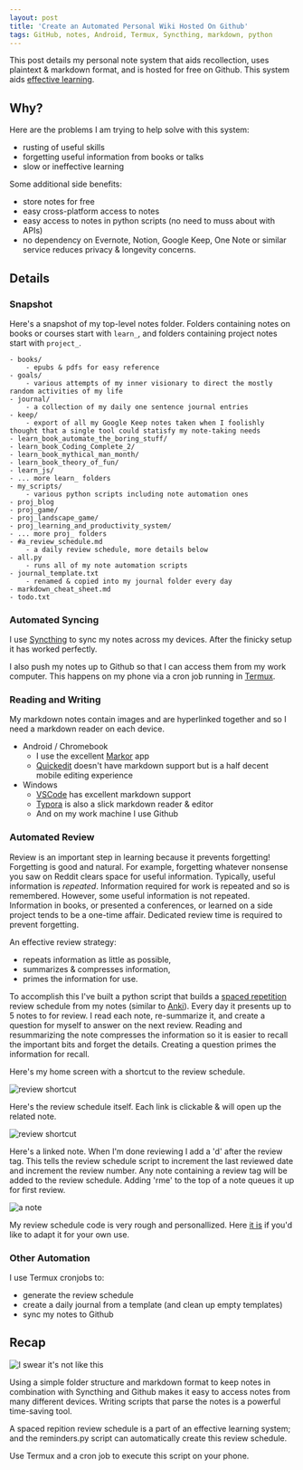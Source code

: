 ```yaml
---
layout: post
title: 'Create an Automated Personal Wiki Hosted On Github'
tags: GitHub, notes, Android, Termux, Syncthing, markdown, python
---
```


This post details my personal note system that aids recollection, uses plaintext & markdown format, and is hosted for free on Github. This system aids [effective learning](http://nywkap.com/learning/effective-learning.html).

## Why?

Here are the problems I am trying to help solve with this system:
   - rusting of useful skills
   - forgetting useful information from books or talks
   - slow or ineffective learning

Some additional side benefits:
   - store notes for free
   - easy cross-platform access to notes
   - easy access to notes in python scripts (no need to muss about with APIs)
   - no dependency on Evernote, Notion, Google Keep, One Note or similar service reduces privacy & longevity concerns.

## Details

### Snapshot

Here's a snapshot of my top-level notes folder. Folders containing notes on books or courses start with `learn_`, and folders containing project notes start with `project_`. 

	- books/
		- epubs & pdfs for easy reference
	- goals/
		- various attempts of my inner visionary to direct the mostly random activities of my life
	- journal/
		- a collection of my daily one sentence journal entries
	- keep/
		- export of all my Google Keep notes taken when I foolishly thought that a single tool could statisfy my note-taking needs
	- learn_book_automate_the_boring_stuff/
	- learn_book_Coding_Complete_2/
	- learn_book_mythical_man_month/
	- learn_book_theory_of_fun/
	- learn_js/
	- ... more learn_ folders
	- my_scripts/
		- various python scripts including note automation ones
	- proj_blog
	- proj_game/
	- proj_landscape_game/
	- proj_learning_and_productivity_system/
	- ... more proj_ folders
	- #a_review_schedule.md
		- a daily review schedule, more details below
	- all.py
		- runs all of my note automation scripts
	- journal_template.txt
		- renamed & copied into my journal folder every day
	- markdown_cheat_sheet.md
	- todo.txt

### Automated Syncing

I use [Syncthing](https://syncthing.net/) to sync my notes across my devices. After the finicky setup it has worked perfectly. 

I also push my notes up to Github so that I can access them from my work computer. This happens on my phone via a cron job running in [Termux](https://termux.com/).

### Reading and Writing

My markdown notes contain images and are hyperlinked together and so I need a markdown reader on each device.

- Android / Chromebook
	- I use the excellent [Markor](https://github.com/gsantner/markor) app
	- [Quickedit](https://play.google.com/store/apps/details?id=com.rhmsoft.edit&hl=en_CA) doesn't have markdown support but is a half decent mobile editing experience
- Windows
	- [VSCode](https://code.visualstudio.com/) has excellent markdown support
	- [Typora](https://typora.io/) is also a slick markdown reader & editor 
	- And on my work machine I use Github

### Automated Review

Review is an important step in learning because it prevents forgetting! Forgetting is good and natural. For example, forgetting whatever nonsense you saw on Reddit clears space for useful information. Typically, useful information is *repeated*. Information required for work is repeated and so is remembered. However, some useful information is not repeated. Information in books, or presented a conferences, or learned on a side project tends to be a one-time affair. Dedicated review time is required to prevent forgetting.

An effective review strategy:
- repeats information as little as possible,
- summarizes & compresses information,
- primes the information for use.

To accomplish this I've built a python script that builds a [spaced repetition](https://en.wikipedia.org/wiki/Spaced_repetition) review schedule from my notes (similar to <a href="https://en.wikipedia.org/wiki/Anki_(software)">Anki</a>). Every day it presents up to 5 notes to for review. I read each note, re-summarize it, and create a question for myself to answer on the next review. Reading and resummarizing the note compresses the information so it is easier to recall the important bits and forget the details. Creating a question primes the information for recall.

Here's my home screen with a shortcut to the review schedule.

![review shortcut](/assets/images/review_shortcut.jpg)

Here's the review schedule itself. Each link is clickable & will open up the related note.

![review shortcut](/assets/images/review_schedule.jpg)

Here's a linked note. When I'm done reviewing I add a 'd' after the review tag. This tells the review schedule script to increment the last reviewed date and increment the review number. Any note containing a review tag will be added to the review schedule. Adding 'rme' to the top of a note queues it up for first review. 

![a note](/assets/images/to_review.jpg)

My review schedule code is very rough and personallized. Here [it is](https://gist.github.com/jdrbc/08c43acb89b6dfa232e62ed19d5aa0dc) if you'd like to adapt it for your own use. 

### Other Automation

I use Termux cronjobs to:

- generate the review schedule
- create a daily journal from a template (and clean up empty templates)
- sync my notes to Github

## Recap

![I swear it's not like this](https://imgs.xkcd.com/comics/workaround.png)

Using a simple folder structure and markdown format to keep notes in combination with Syncthing and Github makes it easy to access notes from many different devices. Writing scripts that parse the notes is a powerful time-saving tool. 

A spaced repition review schedule is a part of an effective learning system; and the reminders.py script can automatically create this review schedule.

Use Termux and a cron job to execute this script on your phone.